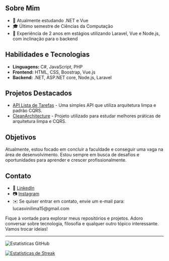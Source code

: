 <h2>Sobre Mim</h2>

<ul>
  <li>🚀 Atualmente estudando .NET e Vue</li>
  <li>🎓 Último semestre de Ciências da Computação</li>
  <li>💼 Experiência de 2 anos em estágios utilizando Laravel, Vue e Node.js, com inclinação para o backend</li>
</ul>

<h2>Habilidades e Tecnologias</h2>

<ul>
  <li><strong>Linguagens:</strong> C#, JavaScript, PHP</li>
  <li><strong>Frontend:</strong> HTML, CSS, Boostrap, Vue.js</li>
  <li><strong>Backend:</strong> .NET, ASP.NET core, Node.js, Laravel</li>
</ul>

<h2>Projetos Destacados</h2>

<ul>
  <li><a href="https://github.com/lucas-lima-developer/ListaDeTarefas">API Lista de Tarefas</a> - Uma simples API que utiliza arquitetura limpa e padrão CQRS.</li>
  <li><a href="https://github.com/lucas-lima-developer/CleanArchitecture">CleanArchitecture</a> - Projeto utilizado para estudar melhores práticas de arquitetura limpa e CQRS.</li>
</ul>

<h2>Objetivos</h2>

<p>Atualmente, estou focado em concluir a faculdade e conseguir uma vaga na área de desenvolvimento. Estou sempre em busca de desafios e oportunidades para aprender e crescer profissionalmente.</p>

<h2>Contato</h2>

<ul>
  <li>💼 <a href="https://linkedin.com/in/lucas-lima15">LinkedIn</a></li>
  <li>📷 <a href="https://instagram.com/lucaslimadev">Instagram</a></li>
  <li>✉️ Se quiser entrar em contato, envie um e-mail para: lucasvinilima15@gmail.com</li>
</ul>

<p>Fique à vontade para explorar meus repositórios e projetos. Adoro conversar sobre tecnologia, filosofia e qualquer outro tópico interessante. Vamos trocar ideias!</p>

---

<img src="https://github-readme-stats.vercel.app/api?username=lucas-lima-developer&show_icons=true&locale=pt-br&include_all_commits=true&hide_title=true&theme=dark" alt="Estatísticas GitHub">

[![Estatísticas de Streak](https://github-readme-streak-stats.herokuapp.com/?user=lucas-lima-developer&theme=dark)](https://github.com/DenverCoder1/github-readme-streak-stats)
